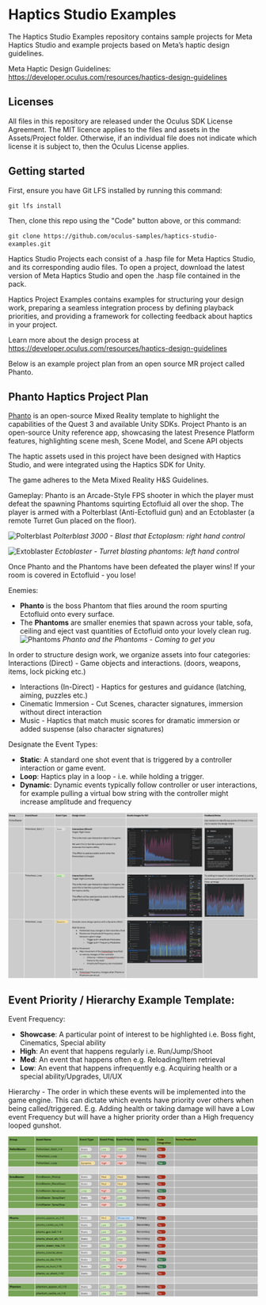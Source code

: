 # Haptics Studio Examples


The Haptics Studio Examples repository contains sample projects for Meta Haptics Studio and example projects based on Meta’s haptic design guidelines.

Meta Haptic Design Guidelines: https://developer.oculus.com/resources/haptics-design-guidelines



## Licenses

All files in this repository are released under the Oculus SDK License Agreement. The MIT licence applies to the files and assets in the Assets/Project folder. Otherwise, if an individual file does not indicate which license it is subject to, then the Oculus License applies.


## Getting started

First, ensure you have Git LFS installed by running this command:



```console
git lfs install
```


Then, clone this repo using the "Code" button above, or this command:


```console
git clone https://github.com/oculus-samples/haptics-studio-examples.git
```


Haptics Studio Projects each consist of a .hasp file for Meta Haptics Studio, and its corresponding audio files. To open a project, download the latest version of Meta Haptics Studio and open the .hasp file contained in the pack.

Haptics Project Examples contains examples for structuring your design work, preparing a seamless integration process by defining playback priorities, and providing a framework for collecting feedback about haptics in your project.

Learn more about the design process at https://developer.oculus.com/resources/haptics-design-guidelines

Below is an example project plan from an open source MR project called Phanto.


## Phanto Haptics Project Plan

[Phanto](https://github.com/oculus-samples/Unity-Phanto) is an open-source Mixed Reality template to highlight the capabilities of the Quest 3 and available Unity SDKs. Project Phanto is an open-source Unity reference app, showcasing the latest Presence Platform features, highlighting scene mesh, Scene Model, and Scene API objects

The haptic assets used in this project have been designed with Haptics Studio, and were integrated using the Haptics SDK for Unity.



The game adheres to the  Meta Mixed Reality H&S Guidelines.

Gameplay:
Phanto is an Arcade-Style FPS shooter in which the player must defeat the spawning Phantoms squirting Ectofluid all over the shop. The player is armed with a Polterblast (Anti-Ectofluid gun) and an Ectoblaster (a remote Turret Gun placed on the floor).

![Polterblast](https://github.com/oculus-samples/Unity-Phanto/raw/main/Media/Hose.png)
_Polterblast 3000 - Blast that Ectoplasm: right hand control_

![Extoblaster](https://github.com/oculus-samples/Unity-Phanto/raw/main/Media/Blaster.png)
_Ectoblaster - Turret blasting phantoms: left hand control_

Once Phanto and the Phantoms have been defeated the player wins!
If your room is covered in Ectofluid - you lose!

Enemies:
* **Phanto** is the boss Phantom that flies around the room spurting Ectofluid onto every surface.
* The **Phantoms** are smaller enemies that spawn across your table, sofa, ceiling and eject vast quantities of Ectofluid onto your lovely clean rug.
![Phantoms](https://github.com/oculus-samples/Unity-Phanto/raw/main/Media/PhantoPhantoms.png)
_Phanto and the Phantoms - Coming to get you_



In order to structure design work, we organize assets into four categories:
Interactions (Direct) - Game objects and interactions. (doors, weapons, items, lock picking etc.)
* Interactions (In-Direct) - Haptics for gestures and guidance (latching, aiming, puzzles etc.)
* Cinematic Immersion - Cut Scenes, character signatures, immersion without direct interaction
* Music - Haptics that match music scores for dramatic immersion or added suspense (also character signatures)

Designate the Event Types:

* **Static**: A standard one shot event that is triggered by a controller interaction or game event.
* **Loop**: Haptics play in a loop - i.e. while holding a trigger.
* **Dynamic**: Dynamic events typically follow controller or user interactions, for example pulling a virtual bow string with the controller might increase amplitude and frequency



![haptics studio feedback](./Media/haptics-studio-feedback.png)



## Event Priority / Hierarchy Example Template:
Event Frequency:

* **Showcase**: A particular point of interest to be highlighted i.e. Boss fight, Cinematics, Special ability
* **High**: An event that happens regularly i.e. Run/Jump/Shoot
* **Med**: An event that happens often e.g. Reloading/Item retrieval
* **Low**: An event that happens infrequently e.g. Acquiring health or a special ability/Upgrades, UI/UX

Hierarchy - The order in which these events will be implemented into the game engine. This can dictate which events have priority over others when being called/triggered. E.g. Adding health or taking damage will have a Low event Frequency but will have a higher priority order than a High frequency looped gunshot.

![event priorities](./Media/event_priority.png)
